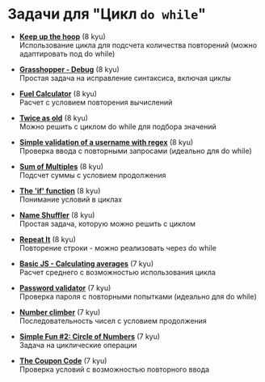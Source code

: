 # Задачи для "Цикл `do while`"

- [**Keep up the hoop**](https://www.codewars.com/kata/55cb632c1a5d7b3ad0000145) (8 kyu)  
  Использование цикла для подсчета количества повторений (можно адаптировать под do while)

- [**Grasshopper - Debug**](https://www.codewars.com/kata/55cb854deb36f11f130000e1) (8 kyu)  
  Простая задача на исправление синтаксиса, включая циклы

- [**Fuel Calculator**](https://www.codewars.com/kata/57b58827d2a31c57720012e8) (8 kyu)  
  Расчет с условием повторения вычислений

- [**Twice as old**](https://www.codewars.com/kata/5b853229cfde412a470000d0) (8 kyu)  
  Можно решить с циклом do while для подбора значений

- [**Simple validation of a username with regex**](https://www.codewars.com/kata/56a3f08aa9a6cc9b75000023) (8 kyu)  
  Проверка ввода с повторными запросами (идеально для do while)

- [**Sum of Multiples**](https://www.codewars.com/kata/57241e0f440cd279b5000829) (8 kyu)  
  Подсчет суммы с условием продолжения

- [**The 'if' function**](https://www.codewars.com/kata/54147087d5c2ebe4f1000805) (8 kyu)  
  Понимание условий в циклах

- [**Name Shuffler**](https://www.codewars.com/kata/559ac78160f0be07c200005a) (8 kyu)  
  Простая задача, которую можно решить с циклом

- [**Repeat It**](https://www.codewars.com/kata/557af9418895e44de7000053) (8 kyu)  
  Повторение строки - можно реализовать через do while

- [**Basic JS - Calculating averages**](https://www.codewars.com/kata/529f32794a6db5d32a00071f) (7 kyu)  
  Расчет среднего с возможностью использования цикла

- [**Password validator**](https://www.codewars.com/kata/56a921fa8c5167d8e7000053) (7 kyu)  
  Проверка пароля с повторными попытками (идеально для do while)

- [**Number climber**](https://www.codewars.com/kata/559760bae64c31556c00006b) (7 kyu)  
  Последовательность чисел с условием продолжения

- [**Simple Fun #2: Circle of Numbers**](https://www.codewars.com/kata/58841cb52a077503c4000015) (7 kyu)  
  Задача на циклические операции

- [**The Coupon Code**](https://www.codewars.com/kata/539de388a540db7fec000642) (7 kyu)  
  Проверка условий с возможностью повторного ввода

